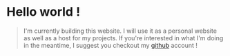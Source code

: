 
# Hello world !

> I'm currently building this website. I will use it as a personal website as well as a host for my projects.
> If you're interested in what I'm doing in the meantime, I suggest you checkout my [github](https://github.com/G4vr0ch3) account !

#
